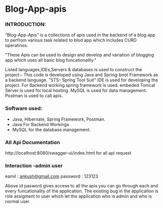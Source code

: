 # Blog-App-apis 

<h3>INTRODUCTION:</h3>
“Blog-App-Apis” is a collections of apis used in the backend of a blog app to perfrom various task related to blod app
which includes CURD operatinos.

"These Apis can be used to design and develop and variation of blogging app which uses all basic blog funcationality."

Listed languages,IDEs,Servers & databases is used to construct the project:-
This code is developed using Java and Spring-boot Framework as a backend language.
"STS- Spring Tool Suit" IDE is used for developing the project.
For Backend working spring framework is used.
embeded Tomcat Server is used for local hosting.
MySQL is used for data management. 
Postman is used to call apis.

### Software used:
- Java, Hibernate, Spring Framework, Postman.
- Java For Backend Workings
- MySQL for the database management.

### All Api Documentation
http://localhost:8080/swagger-ui/index.html for all api request 

### Interaction -admin user
eamil : ankush@gmail.com
password : 123123

Above id pasword gives access to all the apis you can go through each and every funcationality of the application.
The existing bug in the application is role assigment to user which let the application who is admin and who is normal user.
